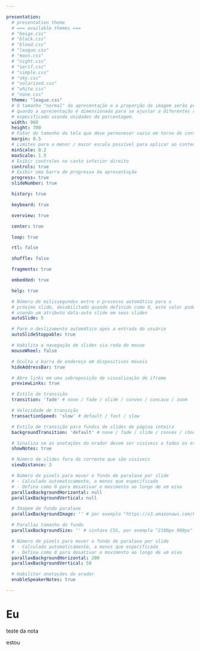 ```yaml
---

presentation:
  # presentation theme
  # === available themes ===
  # "beige.css"
  # "black.css"
  # "blood.css"
  # "league.css"
  # "moon.css"
  # "night.css"
  # "serif.css"
  # "simple.css"
  # "sky.css"
  # "solarized.css"
  # "white.css"
  # "none.css"
  theme: "league.css"
  # O tamanho "normal" da apresentação e a proporção da imagem serão preservados
  # quando a apresentação é dimensionada para se ajustar a diferentes resoluções. Pode ser
  # especificado usando unidades de porcentagem.
  width: 960
  height: 700
  # Fator do tamanho da tela que deve permanecer vazio em torno do conteúdo
  margin: 0.5
  # Limites para a menor / maior escala possível para aplicar ao conteúdo
  minScale: 0.2
  maxScale: 1.5
  # Exibir controles no canto inferior direito
  controls: true
  # Exibir uma barra de progresso da apresentação
  progress: true
  slideNumber: true

  history: true

  keyboard: true

  overview: true

  center: true

  loop: true

  rtl: false

  shuffle: false

  fragments: true

  embedded: true

  help: true

  # Número de milissegundos entre o processo automático para o
  # próximo slide, desabilitado quando definido como 0, este valor pode ser substituído
  # usando um atributo data-auto slide em seus slides
  autoSlide: 5

  # Pare o deslizamento automático após a entrada do usuário
  autoSlideStoppable: true

  # Habilite a navegação de slides via roda do mouse
  mouseWheel: false

  # Oculta a barra de endereço em dispositivos móveis
  hideAddressBar: true

  # Abre links em uma sobreposição de visualização de iframe
  previewLinks: true

  # Estilo de transição
  transition: 'fade' # none / fade / slide / convex / concavo / zoom

  # Velocidade de transição
  transactionSpeed: 'slow' # default / fast / slow

  # Estilo de transição para fundos de slides de página inteira
  backgroundTransition: 'default' # none / fade / slide / convex / côncavo / zoom

  # Sinaliza se as anotações do orador devem ser visíveis a todos os espectadores
  showNotes: true

  # Número de slides fora da corrente que são visíveis
  viewDistance: 3

  # Número de pixels para mover o fundo de paralaxe por slide
  # - Calculado automaticamente, a menos que especificado
  # - Defina como 0 para desativar o movimento ao longo de um eixo
  parallaxBackgroundHorizontal: null
  parallaxBackgroundVertical: null

  # Imagem de fundo paralaxe
  parallaxBackgroundImage: '' # por exemplo "https://s3.amazonaws.com/hakim-static/reveal-js/reveal-parallax-1.jpg"

  # Parallax tamanho do fundo
  parallaxBackgroundSize: '' # sintaxe CSS, por exemplo "2100px 900px" - atualmente, apenas pixels são suportados (não use% ou automático)

  # Número de pixels para mover o fundo de paralaxe por slide
  # - Calculado automaticamente, a menos que especificado
  # - Defina como 0 para desativar o movimento ao longo de um eixo
  parallaxBackgroundHorizontal: 200
  parallaxBackgroundVertical: 50

  # Habilitar anotações do orador
  enableSpeakerNotes: true

---
```


<!-- slide  -->
# Eu
<!-- slide  -->
teste da nota
<!-- slide vertical=true -->
estou
